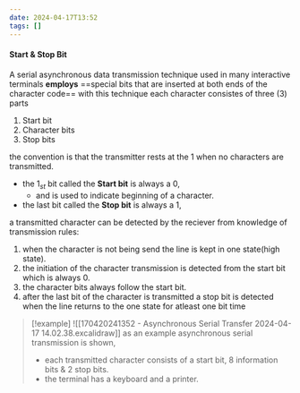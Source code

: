 ```yaml
---
date: 2024-04-17T13:52
tags: []
---
```

#### Start & Stop Bit
A serial asynchronous data transmission technique used in many interactive terminals **employs** ==special bits that are inserted at both ends of the character code== 
with this technique each character consistes of three (3) parts

1. Start bit
2. Character bits
3. Stop bits

the convention is that the transmitter rests at the 1 when no characters are transmitted.
- the $1_{st}$ bit called the **Start bit**  is always a 0,
	- and is used to indicate beginning of a character.
- the last bit called the **Stop bit** is always a 1,

a transmitted character can be detected by the reciever from knowledge of transmission rules:
1. when the character is not being send the line is kept in one state(high state).
2. the initiation of the character transmission is detected from the start bit which is always 0.
3. the character bits always follow the start bit.
4. after the last bit of the character is transmitted a stop bit is detected when the line returns to the one state for atleast one bit time

>[!example] 
>![[170420241352 - Asynchronous Serial Transfer 2024-04-17 14.02.38.excalidraw]]
>as an example asynchronous serial transmission is shown,
>- each transmitted character consists of a start bit, 8 information bits & 2 stop bits.
>- the terminal has a keyboard and a printer.
